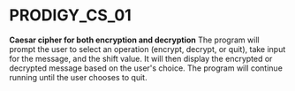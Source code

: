 # PRODIGY_CS_01
**Caesar cipher for both encryption and decryption**
The program will prompt the user to select an operation (encrypt, decrypt, or quit), take input for the message, and the shift value. It will then display the encrypted or decrypted message based on the user's choice. The program will continue running until the user chooses to quit.
